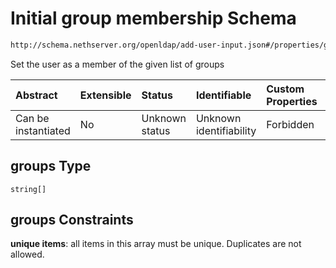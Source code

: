 # Initial group membership Schema

```txt
http://schema.nethserver.org/openldap/add-user-input.json#/properties/groups
```

Set the user as a member of the given list of groups

| Abstract            | Extensible | Status         | Identifiable            | Custom Properties | Additional Properties | Access Restrictions | Defined In                                                                   |
| :------------------ | :--------- | :------------- | :---------------------- | :---------------- | :-------------------- | :------------------ | :--------------------------------------------------------------------------- |
| Can be instantiated | No         | Unknown status | Unknown identifiability | Forbidden         | Allowed               | none                | [add-user-input.json\*](openldap/add-user-input.json "open original schema") |

## groups Type

`string[]`

## groups Constraints

**unique items**: all items in this array must be unique. Duplicates are not allowed.
